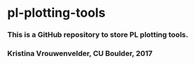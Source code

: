 # pl-plotting-tools

### This is a GitHub repository to store PL plotting tools.

### Kristina Vrouwenvelder, CU Boulder, 2017
